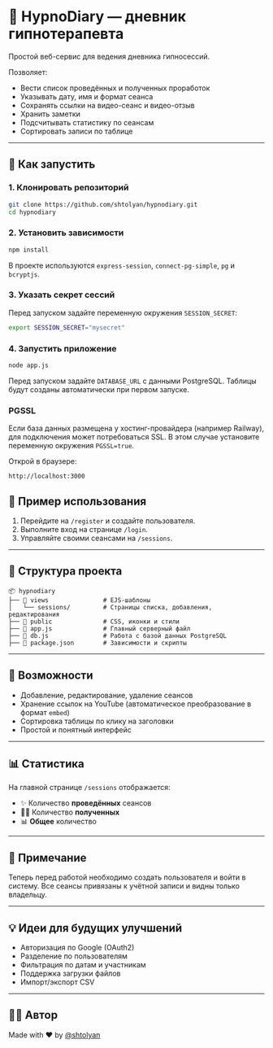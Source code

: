 
# 🧠 HypnoDiary — дневник гипнотерапевта

Простой веб-сервис для ведения дневника гипносессий.

Позволяет:
- Вести список проведённых и полученных проработок
- Указывать дату, имя и формат сеанса
- Сохранять ссылки на видео-сеанс и видео-отзыв
- Хранить заметки
- Подсчитывать статистику по сеансам
- Сортировать записи по таблице

---

## 🚀 Как запустить

### 1. Клонировать репозиторий

```bash
git clone https://github.com/shtolyan/hypnodiary.git
cd hypnodiary
```

### 2. Установить зависимости

```bash
npm install
```

В проекте используются `express-session`, `connect-pg-simple`,
`pg` и `bcryptjs`.

### 3. Указать секрет сессий

Перед запуском задайте переменную окружения `SESSION_SECRET`:

```bash
export SESSION_SECRET="mysecret"
```

### 4. Запустить приложение

```bash
node app.js
```

Перед запуском задайте `DATABASE_URL` с данными PostgreSQL.
Таблицы будут созданы автоматически при первом запуске.

### PGSSL

Если база данных размещена у хостинг-провайдера (например Railway), для
подключения может потребоваться SSL. В этом случае установите переменную
окружения `PGSSL=true`.

Открой в браузере:

```
http://localhost:3000
```

## 📝 Пример использования

1. Перейдите на `/register` и создайте пользователя.
2. Выполните вход на странице `/login`.
3. Управляйте своими сеансами на `/sessions`.

---

## 📁 Структура проекта

```
📦 hypnodiary
├── 📁 views               # EJS-шаблоны
│   └── sessions/         # Страницы списка, добавления, редактирования
├── 📁 public              # CSS, иконки и стили
├── 📄 app.js              # Главный серверный файл
├── 📄 db.js               # Работа с базой данных PostgreSQL
├── 📄 package.json        # Зависимости и скрипты
```

---

## 🧩 Возможности

- Добавление, редактирование, удаление сеансов
- Хранение ссылок на YouTube (автоматическое преобразование в формат `embed`)
- Сортировка таблицы по клику на заголовки
- Простой и понятный интерфейс

---

## 📊 Статистика

На главной странице `/sessions` отображается:

- ✨ Количество **проведённых** сеансов
- 🧘‍♂️ Количество **полученных**
- 📊 **Общее** количество

---

## 📌 Примечание

Теперь перед работой необходимо создать пользователя и войти в систему. Все сеансы
привязаны к учётной записи и видны только владельцу.

---

## 💡 Идеи для будущих улучшений

- Авторизация по Google (OAuth2)
- Разделение по пользователям
- Фильтрация по датам и участникам
- Поддержка загрузки файлов
- Импорт/экспорт CSV

---

## 🧙‍♂️ Автор

Made with ❤️ by [@shtolyan](https://github.com/shtolyan)
